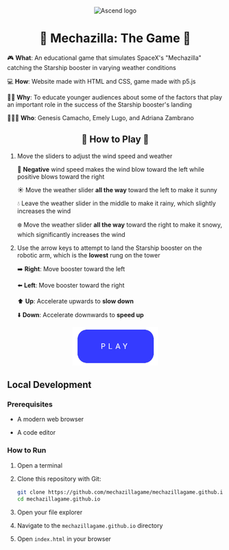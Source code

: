 <p align="center"><img src="assets/img/ascendLogo.png" alt="Ascend logo" width="200"></p>

<h1 align="center">🚀 Mechazilla: The Game 🚀</h1>

🎮 **What**: An educational game that simulates SpaceX's "Mechazilla" catching the Starship booster in varying weather conditions

💻 **How**: Website made with HTML and CSS, game made with p5.js

👩‍🏫 **Why**: To educate younger audiences about some of the factors that play an important role in the success of the Starship booster's landing

👩🏻‍🚀 **Who**: Genesis Camacho, Emely Lugo, and Adriana Zambrano

<h2 align="center">👾 How to Play 👾</h2>

1. Move the sliders to adjust the wind speed and weather

    💨 **Negative** wind speed makes the wind blow toward the left while positive blows toward the right

    ☀️ Move the weather slider **all the way** toward the left to make it sunny

    💧 Leave the weather slider in the middle to make it rainy, which slightly increases the wind

    ❄️ Move the weather slider **all the way** toward the right to make it snowy, which significantly increases the wind

5. Use the arrow keys to attempt to land the Starship booster on the robotic arm, which is the **lowest** rung on the tower

    ➡️ **Right**: Move booster toward the left

    ⬅️ **Left**: Move booster toward the right

    ⬆️ **Up**: Accelerate upwards to **slow down**

    ⬇️ **Down**: Accelerate downwards to **speed up**

<p align="center"><a href="https://mechazillagame.github.io/"><img src="assets/img/play.png" alt="Play button" width="200"></a></p>

## Local Development

### Prerequisites

- A modern web browser

- A code editor

### How to Run

1. Open a terminal

2. Clone this repository with Git:

    ```bash
    git clone https://github.com/mechazillagame/mechazillagame.github.io.git
    cd mechazillagame.github.io
    ```

3. Open your file explorer

4. Navigate to the `mechazillagame.github.io` directory

5. Open `index.html` in your browser
